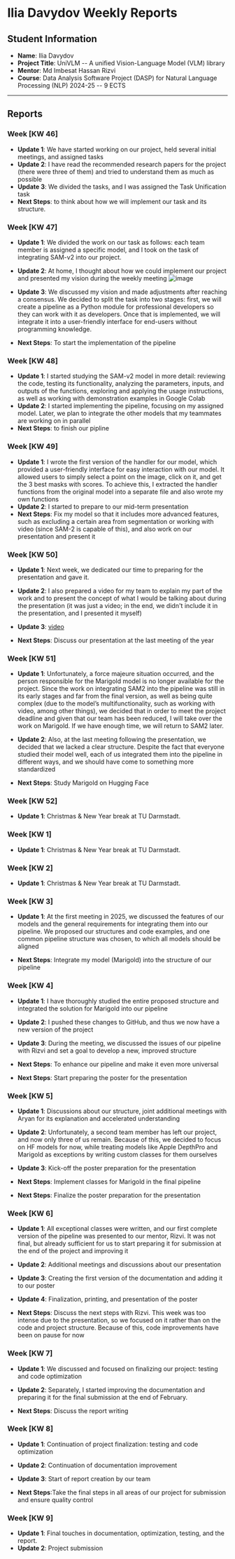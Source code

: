 # Ilia Davydov Weekly Reports

## Student Information
- **Name**: Ilia Davydov
- **Project Title**: UniVLM -- A unified Vision-Language Model (VLM) library
- **Mentor**: Md Imbesat Hassan Rizvi
- **Course**: Data Analysis Software Project (DASP) for Natural Language Processing (NLP) 2024-25 -- 9 ECTS

---

## Reports

### Week [KW 46]

- **Update 1**: We have started working on our project, held several initial meetings, and assigned tasks
- **Update 2**: I have read the recommended research papers for the project (there were three of them) and tried to understand them as much as possible
- **Update 3**: We divided the tasks, and I was assigned the Task Unification task
- **Next Steps**: to think about how we will implement our task and its structure.

### Week [KW 47]

- **Update 1**: We divided the work on our task as follows: each team member is assigned a specific model, and I took on the task of integrating SAM-v2 into our project.
- **Update 2**: At home, I thought about how we could implement our project and presented my vision during the weekly meeting
![image](https://github.com/user-attachments/assets/313cd19c-04f5-475c-b69d-e9644f9b38bb)

- **Update 3**: We discussed my vision and made adjustments after reaching a consensus. We decided to split the task into two stages: first, we will create a pipeline as a Python module for professional developers so they can work with it as developers. Once that is implemented, we will integrate it into a user-friendly interface for end-users without programming knowledge.
- **Next Steps**: To start the implementation of the pipeline

### Week [KW 48]

- **Update 1**: I started studying the SAM-v2 model in more detail: reviewing the code, testing its functionality, analyzing the parameters, inputs, and outputs of the functions, exploring and applying the usage instructions, as well as working with demonstration examples in Google Colab
- **Update 2**: I started implementing the pipeline, focusing on my assigned model. Later, we plan to integrate the other models that my teammates are working on in parallel
- **Next Steps**: to finish our pipline 

### Week [KW 49]

- **Update 1**: I wrote the first version of the handler for our model, which provided a user-friendly interface for easy interaction with our model. It allowed users to simply select a point on the image, click on it, and get the 3 best masks with scores. To achieve this, I extracted the handler functions from the original model into a separate file and also wrote my own functions
- **Update 2**: I started to prepare to our mid-term presentation
- **Next Steps**: Fix my model so that it includes more advanced features, such as excluding a certain area from segmentation or working with video (since SAM-2 is capable of this), and also work on our presentation and present it

### Week [KW 50]

- **Update 1**: Next week, we dedicated our time to preparing for the presentation and gave it.
- **Update 2**: I also prepared a video for my team to explain my part of the work and to present the concept of what I would be talking about during the presentation (it was just a video; in the end, we didn't include it in the presentation, and I presented it myself)
- **Update 3**: [video](./sam2-video_kzbX1yPF.mp4)

- **Next Steps**: Discuss our presentation at the last meeting of the year

### Week [KW 51]

- **Update 1**: Unfortunately, a force majeure situation occurred, and the person responsible for the Marigold model is no longer available for the project. Since the work on integrating SAM2 into the pipeline was still in its early stages and far from the final version, as well as being quite complex (due to the model’s multifunctionality, such as working with video, among other things), we decided that in order to meet the project deadline and given that our team has been reduced, I will take over the work on Marigold. If we have enough time, we will return to SAM2 later.
- **Update 2**: Also, at the last meeting following the presentation, we decided that we lacked a clear structure. Despite the fact that everyone studied their model well, each of us integrated them into the pipeline in different ways, and we should have come to something more standardized

- **Next Steps**: Study Marigold on Hugging Face

### Week [KW 52]

- **Update 1**: Christmas & New Year break at TU Darmstadt.

### Week [KW 1]

- **Update 1**: Christmas & New Year break at TU Darmstadt.

### Week [KW 2]

- **Update 1**: Christmas & New Year break at TU Darmstadt.

### Week [KW 3]

- **Update 1**: At the first meeting in 2025, we discussed the features of our models and the general requirements for integrating them into our pipeline. We proposed our structures and code examples, and one common pipeline structure was chosen, to which all models should be aligned

- **Next Steps**: Integrate my model (Marigold) into the structure of our pipeline

### Week [KW 4]

- **Update 1**: I have thoroughly studied the entire proposed structure and integrated the solution for Marigold into our pipeline
- **Update 2**: I pushed these changes to GitHub, and thus we now have a new version of the project
- **Update 3**: During the meeting, we discussed the issues of our pipeline with Rizvi and set a goal to develop a new, improved structure

- **Next Steps**: To enhance our pipeline and make it even more universal
- **Next Steps**: Start preparing the poster for the presentation

### Week [KW 5]

- **Update 1**: Discussions about our structure, joint additional meetings with Aryan for its explanation and accelerated understanding
- **Update 2**: Unfortunately, a second team member has left our project, and now only three of us remain. Because of this, we decided to focus on HF models for now, while treating models like Apple DepthPro and Marigold as exceptions by writing custom classes for them ourselves
- **Update 3**: Kick-off the poster preparation for the presentation

- **Next Steps**: Implement classes for Marigold in the final pipeline
- **Next Steps**: Finalize the poster preparation for the presentation

### Week [KW 6]

- **Update 1**: All exceptional classes were written, and our first complete version of the pipeline was presented to our mentor, Rizvi. It was not final, but already sufficient for us to start preparing it for submission at the end of the project and improving it
- **Update 2**: Additional meetings and discussions about our presentation
- **Update 3**: Creating the first version of the documentation and adding it to our poster
- **Update 4**: Finalization, printing, and presentation of the poster
  
- **Next Steps**: Discuss the next steps with Rizvi.
This week was too intense due to the presentation, so we focused on it rather than on the code and project structure. Because of this, code improvements have been on pause for now

### Week [KW 7]

- **Update 1**: We discussed and focused on finalizing our project: testing and code optimization
- **Update 2**: Separately, I started improving the documentation and preparing it for the final submission at the end of February.
  
- **Next Steps**: Discuss the report writing

### Week [KW 8]

- **Update 1**: Continuation of project finalization: testing and code optimization
- **Update 2**: Continuation of documentation improvement
- **Update 3**: Start of report creation by our team
  
- **Next Steps**:Take the final steps in all areas of our project for submission and ensure quality control

### Week [KW 9]

- **Update 1**: Final touches in documentation, optimization, testing, and the report.
- **Update 2**: Project submission


